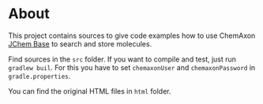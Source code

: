 # About

This project contains sources to give code examples how to use ChemAxon [JChem Base](https://chemaxon.com/products/jchem-engines) to search and store molecules.

Find sources in the `src` folder. If you want to compile and test, just run `gradlew buil`. For this you have to set `chemaxonUser` and `chemaxonPassword` in `gradle.properties`.

You can find the original HTML files in `html` folder. 
